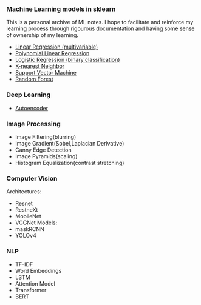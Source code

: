 ### Machine Learning models in sklearn
This is a personal archive of ML notes. I hope to facilitate and reinforce my learning process through rigourous documentation and having some sense of ownership of my learning.

* [Linear Regression (multivariable)](https://github.com/savvyguru/MachineLearning/blob/master/MultiVariableLinearRegression.ipynb)
* [Polynomial Linear Regression](https://github.com/savvyguru/MachineLearning/blob/master/polynomialRegression.ipynb)
* [Logistic Regression (binary classification)](https://github.com/savvyguru/MachineLearning/blob/master/logisticRegression.ipynb)
* [K-nearest Neighbor](https://github.com/savvyguru/MachineLearning/blob/master/k_neighbors.ipynb)
* [Support Vector Machine](https://github.com/savvyguru/MachineLearning/blob/master/supportVectorMachines.ipynb)
* [Random Forest](https://github.com/savvyguru/MachineLearning/blob/master/randomForest.ipynb)

### Deep Learning
* [Autoencoder](https://github.com/savvyguru/MachineLearning/blob/master/autoencoder.md)

### Image Processing
* Image Filtering(blurring)
* Image Gradient(Sobel,Laplacian Derivative)
* Canny Edge Detection
* Image Pyramids(scaling)
* Histogram Equalization(contrast stretching)

### Computer Vision
Architectures:
* Resnet
* RestneXt
* MobileNet
* VGGNet
Models:
* maskRCNN
* YOLOv4

### NLP
* TF-IDF
* Word Embeddings
* LSTM
* Attention Model
* Transformer
* BERT

